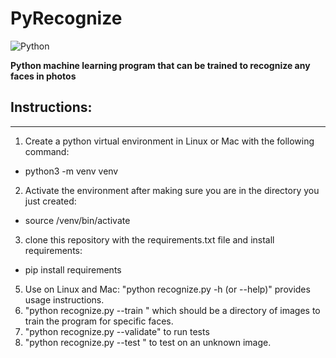 # PyRecognize

![Python](https://img.shields.io/badge/python-3670A0?style=for-the-badge&logo=python&logoColor=ffdd54) 

**Python machine learning program that can be trained to recognize any  faces in photos** 

## Instructions:
---
1) Create a python virtual environment in Linux or Mac with the following command:
  - python3 -m venv venv
  
2) Activate the environment after making sure you are in the directory you just created:
  - source /venv/bin/activate
3) clone this repository with the requirements.txt file and install requirements:
  - pip install requirements
5) Use on Linux and Mac: "python recognize.py -h (or --help)" provides usage instructions.
6) "python recognize.py --train <path to images>"  which should be  a directory of images to train the program for specific faces.
7) "python recognize.py --validate"  to run tests 
8) "python recognize.py --test <path to image>" to test on an unknown image.
  
  
